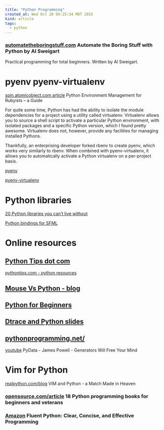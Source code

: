 ```yaml
---
title: "Python Programming"
created_at: Wed Oct 28 09:25:34 MDT 2015
kind: article
tags:
  - python
---
```


<h3>
  <a href="https://automatetheboringstuff.com/" target="_blank">automatetheboringstuff.com</a>
  Automate the Boring Stuff with Python by Al Sweigart
</h3>

Practical programming for total beginners. Written by Al Sweigart.

# pyenv pyenv-virtualenv

<a href="https://spin.atomicobject.com/2015/01/02/python-environment-mgmt/" target="_blank">spin.atomicobject.com article</a>
Python Environment Management for Rubyists – a Guide 

For quite some time, Python has had the ability to isolate the module
dependencies for a project using a utility called virtualenv. Virtualenv
allows you to source a shell script to activate a particular Python
environment, with isolated packages and a specific Python version,
which I found pretty awesome. Virtualenv does not, however, provide any
facilities for managing installed Pythons.

Thankfully, an enterprising developer forked rbenv to create pyenv, which
works very similarly to rbenv. When combined with pyenv-virtualenv,
it allows you to automatically activate a Python virtualenv on a
per-project basis.


<a href="https://github.com/yyuu/pyenv" target="_blank">pyenv</a>

<a href="https://github.com/yyuu/pyenv-virtualenv" target="_blank">pyenv-virtualenv</a>

# Python libraries

<a href="http://pythontips.com/2013/07/30/20-python-libraries-you-cant-live-without/" target="_blank">20 Python libraries you can’t live without</a>

<a href="http://python-sfml.org/" target="_blank">Python bindings for SFML</a>

# Online resources

## <a href="http://pythontips.com/" target="_blank">Python Tips dot com</a>

<a href="http://pythontips.com/python-resources/" target="_blank">pythontips.com - python resources</a>

## <a href="http://www.blog.pythonlibrary.org/" target="_blank">Mouse Vs Python - blog</a>


## <a href="http://www.pythonforbeginners.com/" target="_blank">Python for Beginners</a>

## <a href="https://github.com/pyconsk/2016-slides/blob/master/Python_and_DTrace/DTrace%20-%20pyconSK.pdf" target="_blank">Dtrace and Python slides</a>

## <a href="https://pythonprogramming.net/" target="_blank">pythonprogramming.net/</a>

<a href="https://www.youtube.com/watch?v=RdhoN4VVqq8" target="_blank">youtube</a>
PyData - James Powell - Generators Will Free Your Mind

# Vim for Python

<a href="https://realpython.com/blog/python/vim-and-python-a-match-made-in-heaven/" target="_blank">realpython.com/blog</a>
VIM and Python - a Match Made in Heaven 

<h3>
  <a href="https://opensource.com/article/18/9/python-programming-book-list" target="_blank">opensource.com/article</a>
  18 Python programming books for beginners and veterans
</h3>

<h3>
  <a href="https://www.amazon.com/Fluent-Python-Concise-Effective-Programming-dp-1491946008/dp/1491946008" target="_blank">Amazon</a>
  Fluent Python: Clear, Concise, and Effective Programming
</h3>

<!--
html boilerplate
<a href="" target="_blank"></a>
<a name=""></a>
<img src="" width="400px">
<ul>
  <li></li>
</ul>
<pre>
</pre>
<pre><code>
</code></pre>
<math xmlns='http://www.w3.org/1998/Math/MathML' display='block'>
</math>
-->
